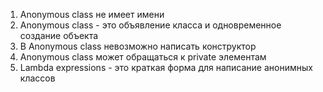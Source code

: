 1) Anonymous class не имеет имени
2) Anonymous class - это объявление класса и одновременное создание объекта
3) В Anonymous class невозможно написать конструктор
4) Anonymous class может обращаться к private элементам
5) Lambda expressions - это краткая форма для написание анонимных классов
